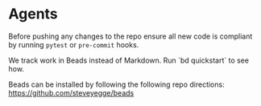 # Agents

Before pushing any changes to the repo ensure all new code is compliant by running `pytest` or `pre-commit` hooks.

We track work in Beads instead of Markdown. Run \`bd quickstart\` to see how.

Beads can be installed by following the following repo directions: <https://github.com/steveyegge/beads>
